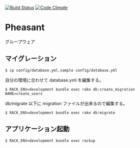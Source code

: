 [![Build Status](https://travis-ci.org/okayamarb/pheasant.png?branch=master)](https://travis-ci.org/okayamarb/pheasant)
[![Code Climate](https://codeclimate.com/github/okayamarb/pheasant.png)](https://codeclimate.com/github/okayamarb/pheasant)

# Pheasant
グループウェア

## マイグレーション

    $ cp config/database.yml.sample config/database.yml

自分の環境に合わせて database.yml を編集する。

    $ RACK_ENV=development bundle exec rake db:create_migration NAME=create_users

db/migrate 以下に migration ファイルが出来るので編集する。

    $ RACK_ENV=development bundle exec rake db:migrate

## アプリケーション起動

    $ RACK_ENV=development bundle exec rackup
    

